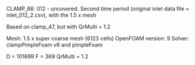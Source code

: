 CLAMP_66: 012 - uncovered. Second time period (original inlet data file = inlet_012_2.csv), with the 1.5 x mesh

Based on clamp_47, but with QrMulti = 1.2

Mesh: 1.5 x super coarse mesh (6123  cells)
OpenFOAM version: 9
Solver: clampPimpleFoam v6 and pimpleFoam

D = 101699
F = 369
QrMulti = 1.2
